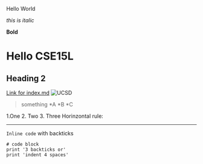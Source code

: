 Hello World 


*this is italic*


**Bold**
# Hello CSE15L
## Heading 2
[Link for index.md](https://skyeyestang99.github.io/cse15l-lab-reports/index.md)
![UCSD](https://ucsdnews.ucsd.edu/news_uploads/Resized_Geisel_Library_08.31.jpg)
>something
*A
*B
*C

1.One
2. Two
3. Three
Horinzontal rule:
___
`Inline code` with backticks

```
# code block
print '3 backticks or'
print 'indent 4 spaces'
```